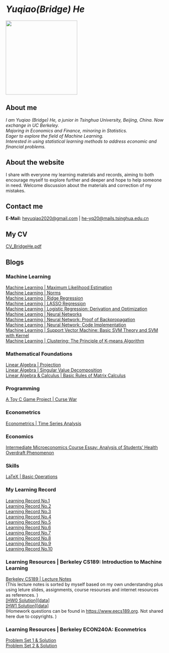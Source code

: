 # _Yuqiao(Bridge) He_

<img src="https://user-images.githubusercontent.com/110859502/194668910-9295bc2f-8475-4c63-80f8-f9fbc7dcce28.jpg" width = "228" height = "236" div align=center />

## About me
_I am Yuqiao (Bridge) He, a junior in Tsinghua University, Beijing, China. Now exchange in UC Berkeley.  
Majoring in Economics and Finance, minoring in Statistics.  
Eager to explore the field of Machine Learning.  
Interested in using statistical learning methods to address economic and financial problems._

## About the website
I share with everyone my learning materials and records, aiming to both encourage myself to explore further and deeper and hope to help someone in need. Welcome discussion about the materials and correction of my mistakes. 

## Contact me
**E-Mail:** heyuqiao2020@gmail.com | he-yq20@mails.tsinghua.edu.cn

## My CV
[CV_BridgeHe.pdf](https://github.com/Bridge-He/Bridge-He.github.io/files/9622205/CV_BridgeHe.pdf)

## Blogs  
### Machine Learning
[Machine Learning | Maximum Likelihood Estimation](https://github.com/Bridge-He/Bridge-He.github.io/files/9722078/Maximum.Likelihood.Estimation.pdf)  
[Machine Learning | Norms](https://github.com/Bridge-He/Bridge-He.github.io/files/9722079/Norms.pdf)  
[Machine Learning | Ridge Regression](https://github.com/Bridge-He/Bridge-He.github.io/files/9722080/Ridge.Rregression.pdf)  
[Machine Learning | LASSO Regression](https://github.com/Bridge-He/Bridge-He.github.io/files/9722081/LASSO.Regression.pdf)  
[Machine Learning | Logistic Regression: Derivation and Optimization](https://github.com/Bridge-He/Bridge-He.github.io/files/9579233/Logistic.Regression_Derivation.and.optimization.pdf)  
[Machine Learning | Neural Networks](https://github.com/Bridge-He/Bridge-He.github.io/files/9722083/Neural.Networks.pdf)  
[Machine Learning | Neural Network: Proof of Backpropagation](https://github.com/Bridge-He/Bridge-He.github.io/files/9294429/ML_ANN_Backpropagation.pdf)  
[Machine Learning | Neural Network: Code Implementation](https://github.com/Bridge-He/Bridge-He.github.io/files/9388593/ML_ANN_Project_CodeImplementation.pdf)  
[Machine Learning | Support Vector Machine: Basic SVM Theory and SVM with Kernel](https://github.com/Bridge-He/Bridge-He.github.io/files/9334778/ML_SVM_kernel.pdf)  
[Machine Learning | Clustering: The Principle of K-means Algorithm](https://github.com/Bridge-He/Bridge-He.github.io/files/9385449/ML_Clustering_Kmeans.pdf)
### Mathematical Foundations
[Linear Algebra | Projection](https://github.com/Bridge-He/Bridge-He.github.io/files/9390169/Linear.Algebra_Projection.pdf)  
[Linear Algebra | Singular Value Decomposition](https://github.com/Bridge-He/Bridge-He.github.io/files/9732023/Singular.Value.Decomposition.pdf)  
[Linear Algebra & Calculus | Basic Rules of Matrix Calculus](https://github.com/Bridge-He/Bridge-He.github.io/files/9437682/Matrix.Derivative.pdf)
### Programming
[A Toy C Game Project | Curse War](https://github.com/Bridge-He/Bridge-He.github.io/files/9294405/CurseWar_BridgeHe.zip)
### Econometrics
[Econometrics | Time Series Analysis](https://github.com/Bridge-He/Bridge-He.github.io/files/9501602/Econometrics_Time.Series.Analysis.pdf)
### Economics
[Intermediate Microeconomics Course Essay: Analysis of Students’ Health Overdraft Phenomenon](https://github.com/Bridge-He/Bridge-He.github.io/files/9294598/Analysis.of.Students.Health.Overdraft.Phenomenon.pdf)
### Skills
[LaTeX | Basic Operations](https://github.com/Bridge-He/Bridge-He.github.io/files/9438649/LaTex.Basic.Operation.pdf)
### My Learning Record
[Learning Record No.1](https://mp.weixin.qq.com/s/yA5Qy3ZQ9Xg3SjcjMmwdlg)  
[Learning Record No.2](https://mp.weixin.qq.com/s/RmlB3Q7hkcW7NlU0nxDR1Q)  
[Learning Record No.3](https://mp.weixin.qq.com/s/cJVh-5ZWgeTNc_lOst_WhA)  
[Learning Record No.4](https://mp.weixin.qq.com/s/tRgVHPkBALCeQPIJlYB0Bg)  
[Learning Record No.5](https://mp.weixin.qq.com/s/GKD0GJru9SZr-NtZxXavNQ)  
[Learning Record No.6](https://mp.weixin.qq.com/s/S37mMlYToWmVM6qj9KURmw)  
[Learning Record No.7](https://mp.weixin.qq.com/s/NVv_tEW2Wf79Yc3pDt3DPg)  
[Learning Record No.8](https://mp.weixin.qq.com/s/6TLUqQAxVmoB0OA-2m2UFQ)  
[Learning Record No.9](https://mp.weixin.qq.com/s/r6IAiv7Jh7UH5dhqHuxOsQ)  
[Learning Record No.10](https://mp.weixin.qq.com/s/c-6Sy3xsVLOHS01nn0al1Q)
### Learning Resources | Berkeley CS189: Introduction to Machine Learning
[Berkeley CS189 | Lecture Notes](https://github.com/Bridge-He/Bridge-He.github.io/files/9722147/CS189_Lecture_Notes.pdf)  
(This lecture notes is sorted by myself based on my own understandng plus using leture slides, assignments, course resourses and internet resources as references. )   
[[HW0 Solution]](https://github.com/Bridge-He/Bridge-He.github.io/files/9622131/Berkeley_CS189_HW0_Solution.pdf)[[data]](https://github.com/Bridge-He/Bridge-He.github.io/files/9622132/hw0-data.zip)  
[[HW1 Solution]](https://github.com/Bridge-He/Bridge-He.github.io/files/9622143/Berkeley_CS189_HW1_Solution.pdf)[[data]](https://github.com/Bridge-He/Bridge-He.github.io/files/9622147/hw1-data.zip)  
(Homework questions can be found in https://www.eecs189.org. Not shared here due to copyrights. )
### Learning Resources | Berkeley ECON240A: Econmetrics
[Problem Set 1 & Solution](https://github.com/Bridge-He/Bridge-He.github.io/files/9622171/Berkeley_ECON240A_Probset1_Solution.pdf)  
[Problem Set 2 & Solution](https://github.com/Bridge-He/Bridge-He.github.io/files/9622172/Berkeley_ECON240A_Probset2_solution.pdf)
